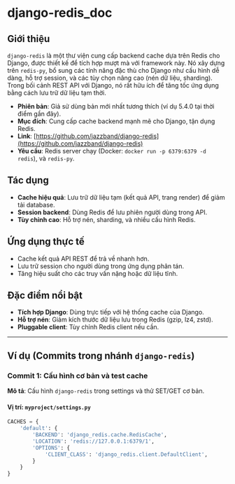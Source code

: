 # django-redis_doc

## Giới thiệu
`django-redis` là một thư viện cung cấp backend cache dựa trên Redis cho Django, được thiết kế để tích hợp mượt mà với framework này. Nó xây dựng trên `redis-py`, bổ sung các tính năng đặc thù cho Django như cấu hình dễ dàng, hỗ trợ session, và các tùy chọn nâng cao (nén dữ liệu, sharding). Trong bối cảnh REST API với Django, nó rất hữu ích để tăng tốc ứng dụng bằng cách lưu trữ dữ liệu tạm thời.

- **Phiên bản**: Giả sử dùng bản mới nhất tương thích (ví dụ 5.4.0 tại thời điểm gần đây).
- **Mục đích**: Cung cấp cache backend mạnh mẽ cho Django, tận dụng Redis.
- **Link**: [https://github.com/jazzband/django-redis](https://github.com/jazzband/django-redis)
- **Yêu cầu**: Redis server chạy (Docker: `docker run -p 6379:6379 -d redis`), và `redis-py`.

## Tác dụng
- **Cache hiệu quả**: Lưu trữ dữ liệu tạm (kết quả API, trang render) để giảm tải database.
- **Session backend**: Dùng Redis để lưu phiên người dùng trong API.
- **Tùy chỉnh cao**: Hỗ trợ nén, sharding, và nhiều cấu hình Redis.

## Ứng dụng thực tế
- Cache kết quả API REST để trả về nhanh hơn.
- Lưu trữ session cho người dùng trong ứng dụng phân tán.
- Tăng hiệu suất cho các truy vấn nặng hoặc dữ liệu tĩnh.

## Đặc điểm nổi bật
- **Tích hợp Django**: Dùng trực tiếp với hệ thống cache của Django.
- **Hỗ trợ nén**: Giảm kích thước dữ liệu lưu trong Redis (gzip, lz4, zstd).
- **Pluggable client**: Tùy chỉnh Redis client nếu cần.

---

## Ví dụ (Commits trong nhánh `django-redis`)

### Commit 1: Cấu hình cơ bản và test cache
**Mô tả**: Cấu hình `django-redis` trong settings và thử SET/GET cơ bản.

#### Vị trí: `myproject/settings.py`
```python
CACHES = {
    'default': {
        'BACKEND': 'django_redis.cache.RedisCache',
        'LOCATION': 'redis://127.0.0.1:6379/1',
        'OPTIONS': {
            'CLIENT_CLASS': 'django_redis.client.DefaultClient',
        }
    }
}
